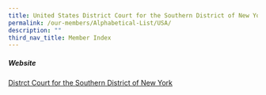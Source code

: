 ```yaml
---
title: United States District Court for the Southern District of New York
permalink: /our-members/Alphabetical-List/USA/
description: ""
third_nav_title: Member Index
---
```

##### Website

[Distrct Court for the Southern District of New York](https://nysd.uscourts.gov/)


